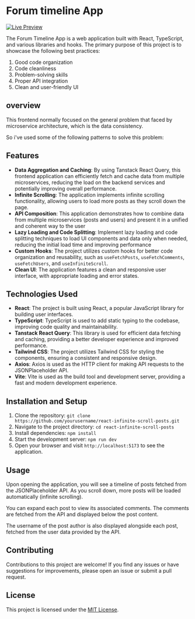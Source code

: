 # Forum timeline App 

[![Live Preview](https://img.shields.io/badge/live%20preview-%2300C7B7?style=for-the-badge&logo=netlify)](https://forum-timeline-phi.vercel.app)


The Forum Timeline App is a web application built with React, TypeScript, and various libraries and hooks. The primary purpose of this project is to showcase the following best practices:

1. Good code organization
2. Code cleanliness
3. Problem-solving skills
4. Proper API integration
5. Clean and user-friendly UI

## overview 

This frontend normally focused on the general problem that faced by microservice architecture, which is the data consistency. 

So i've used some of the following patterns to solve this problem:

## Features

- **Data Aggregation and Caching**: By using Tanstack React Query, this frontend application can efficiently fetch and cache data from multiple microservices, reducing the load on the backend services and potentially improving overall performance.
- **Infinite Scrolling**: The application implements infinite scrolling functionality, allowing users to load more posts as they scroll down the page.
- **API Composition**: This application demonstrates how to combine data from multiple microservices (posts and users) and present it in a unified and coherent way to the user
- **Lazy Loading and Code Splitting**: Implement lazy loading and code splitting techniques to load UI components and data only when needed, reducing the initial load time and improving performance
- **Custom Hooks**: The project utilizes custom hooks for better code organization and reusability, such as `useFetchPosts`, `useFetchComments`, `useFetchUsers`, and `useInfiniteScroll`.
- **Clean UI**: The application features a clean and responsive user interface, with appropriate loading and error states.

## Technologies Used

- **React**: The project is built using React, a popular JavaScript library for building user interfaces.
- **TypeScript**: TypeScript is used to add static typing to the codebase, improving code quality and maintainability.
- **Tanstack React Query**: This library is used for efficient data fetching and caching, providing a better developer experience and improved performance.
- **Tailwind CSS**: The project utilizes Tailwind CSS for styling the components, ensuring a consistent and responsive design.
- **Axios**: Axios is used as the HTTP client for making API requests to the JSONPlaceholder API.
- **Vite**: Vite is used as the build tool and development server, providing a fast and modern development experience.

## Installation and Setup

1. Clone the repository: `git clone https://github.com/yourusername/react-infinite-scroll-posts.git`
2. Navigate to the project directory: `cd react-infinite-scroll-posts`
3. Install dependencies: `npm install`
4. Start the development server: `npm run dev`
5. Open your browser and visit `http://localhost:5173` to see the application.

## Usage

Upon opening the application, you will see a timeline of posts fetched from the JSONPlaceholder API. As you scroll down, more posts will be loaded automatically (infinite scrolling).

You can expand each post to view its associated comments. The comments are fetched from the API and displayed below the post content.

The username of the post author is also displayed alongside each post, fetched from the user data provided by the API.

## Contributing

Contributions to this project are welcome! If you find any issues or have suggestions for improvements, please open an issue or submit a pull request.

## License

This project is licensed under the [MIT License](LICENSE).